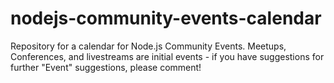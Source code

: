 # nodejs-community-events-calendar
Repository for a calendar for Node.js Community Events. Meetups, Conferences, and livestreams are initial events - if you have suggestions for further "Event" suggestions, please comment!
